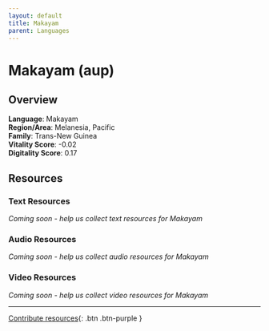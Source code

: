 ```yaml
---
layout: default
title: Makayam
parent: Languages
---
```


# Makayam (aup)

## Overview

**Language**: Makayam  
**Region/Area**: Melanesia, Pacific  
**Family**: Trans-New Guinea  
**Vitality Score**: -0.02  
**Digitality Score**: 0.17  

## Resources

### Text Resources
*Coming soon - help us collect text resources for Makayam*

### Audio Resources
*Coming soon - help us collect audio resources for Makayam*

### Video Resources
*Coming soon - help us collect video resources for Makayam*

---

[Contribute resources](https://fairtrain.github.io/){: .btn .btn-purple }
